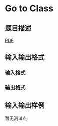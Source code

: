 # Go to Class

## 题目描述

[problemUrl]: https://uva.onlinejudge.org/index.php?option=com_onlinejudge&Itemid=8&category=447&page=show_problem&problem=4155

[PDF](https://uva.onlinejudge.org/external/14/p1409.pdf)

## 输入输出格式

### 输入格式

### 输出格式

## 输入输出样例

暂无测试点

